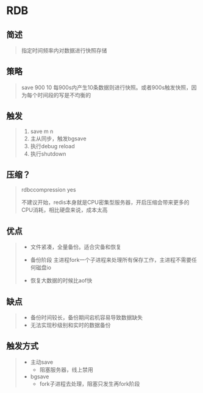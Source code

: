 # RDB

## 简述

> 指定时间频率内对数据进行快照存储

## 策略

> save 900 10 每900s内产生10条数据则进行快照。或者900s触发快照，因为每个时间段的写是不均衡的

## 触发

> 1. save m n
> 2. 主从同步，触发bgsave
> 3. 执行debug reload
> 4. 执行shutdown

## 压缩？

> rdbccompression yes
>
> 不建议开始，redis本身就是CPU密集型服务器，开启压缩会带来更多的CPU消耗，相比硬盘来说，成本太高

## 优点

> * 文件紧凑，全量备份。适合灾备和恢复
>
> * 备份阶段 主进程fork一个子进程来处理所有保存工作，主进程不需要任何磁盘io
>
> * 恢复大数据的时候比aof快

## 缺点

> * 备份时间较长，备份期间宕机容易导致数据缺失
> * 无法实现秒级别和实时的数据备份

## 触发方式

> * 主动save
>   * 阻塞服务器，线上禁用
> * bgsave 
>   * fork子进程去处理，阻塞只发生再fork阶段



